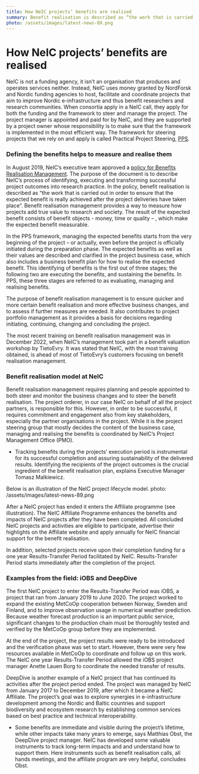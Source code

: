 ```yaml
---
title: How NeIC projects’ benefits are realised
summary: Benefit realisation is described as “the work that is carried out in order to ensure that the expected benefit is really achieved after the project deliveries have taken place”. Benefit realisation management provides a way to measure how projects add true value to the society and research, and it is something NeIC does from the very start to even beyond the end of a project.
photo: /assets/images/latest-news-89.png
---
```


How NeIC projects’ benefits are realised
===========================

NeIC is not a funding agency, it isn’t an organisation that produces and operates services neither. Instead, NeIC uses money granted by NordForsk and Nordic funding agencies to host, facilitate and coordinate projects that aim to improve Nordic e-infrastructure and thus benefit researchers and research communities. When consortia apply in a NeIC call, they apply for both the funding and the framework to steer and manage the project. The project manager is appointed and paid for by NeIC, and they are supported by a project owner whose responsibility is to make sure that the framework is implemented in the most efficient way. The framework for steering projects that we rely on and apply is called Practical Project Steering, [PPS](https://www.tietoevry.com/en/create/pps/).

### Defining the benefits helps to measure and realise them

In August 2019, NeIC’s executive team approved a [policy for Benefits Realisation Management](https://wiki.neic.no/wiki/File:NeIC-Policy-for-Benefits-Realization-Management_approved-Aug-2019_updated-Oct-2019.pdf). The purpose of the document is to describe NeIC’s process of identifying, executing and transforming successful project outcomes into research practice. In the policy, benefit realisation is described as “the work that is carried out in order to ensure that the expected benefit is really achieved after the project deliveries have taken place”. Benefit realisation management provides a way to measure how projects add true value to research and society. The result of the expected benefit consists of benefit objects - money, time or quality – , which make the expected benefit measurable. 

In the PPS framework, managing the expected benefits starts from the very beginning of the project – or actually, even before the project is officially initiated during the preparation phase. The expected benefits as well as their values are described and clarified in the project business case, which also includes a business benefit plan for how to realise the expected benefit. This identifying of benefits is the first out of three stages; the following two are executing the benefits, and sustaining the benefits. In PPS, these three stages are referred to as evaluating, managing and realising benefits.

The purpose of benefit realisation management is to ensure quicker and more certain benefit realisation and more effective business changes, and to assess if further measures are needed. It also contributes to project portfolio management as it provides a basis for decisions regarding initiating, continuing, changing and concluding the project.

The most recent training on benefit realisation management was in December 2022, when NeIC’s management took part in a benefit valuation workshop by TietoEvry. It was stated that NeIC, with the most training obtained, is ahead of most of TietoEvry’s customers focusing on benefit realisation management. 
 
### Benefit realisation model at NeIC

Benefit realisation management requires planning and people appointed to both steer and monitor the business changes and to steer the benefit realisation. The project orderer, in our case NeIC on behalf of all the project partners, is responsible for this. However, in order to be successful, it requires commitment and engagement also from key stakeholders, especially the partner organisations in the project. While it is the project steering group that mostly decides the content of the business case, managing and realising the benefits is coordinated by NeIC’s Project Management Office (PMO).

- Tracking benefits during the projects’ execution period is instrumental for its successful completion and assuring sustainability of the delivered results. Identifying the recipients of the project outcomes is the crucial ingredient of the benefit realisation plan, explains Executive Manager Tomasz Malkiewicz. 

Below is an illustration of the NeIC project lifecycle model.
photo: /assets/images/latest-news-89.png

After a NeIC project has ended it enters the Affiliate programme (see illustration). The NeIC Affiliate Programme enhances the benefits and impacts of NeIC projects after they have been completed. All concluded NeIC projects and activities are eligible to participate, advertise their highlights on the Affiliate website and apply annually for NeIC financial support for the benefit realisation.
 
In addition, selected projects receive upon their completion funding for a one year Results-Transfer Period facilitated by NeIC. Results-Transfer Period starts immediately after the completion of the project.

### Examples from the field: iOBS and DeepDive

The first NeIC project to enter the Results-Transfer Period was iOBS, a project that ran from January 2019 to June 2020. The project worked to expand the existing MetCoOp cooperation between Norway, Sweden and Finland, and to improve observation usage in numerical weather prediction. Because weather forecast production is an important public service, significant changes to the production chain must be thoroughly tested and verified by the MetCoOp group before they are implemented. 

At the end of the project, the project results were ready to be introduced and the verification phase was set to start. However, there were very few resources available in MetCoOp to coordinate and follow up on this work. The NeIC one year Results-Transfer Period allowed the iOBS project manager Anette Lauen Borg to coordinate the needed transfer of results. 

DeepDive is another example of a NeIC project that has continued its activities after the project period ended. The project was managed by NeIC from January 2017 to December 2019, after which it became a NeIC Affiliate. The project’s goal was to explore synergies in e-infrastructure development among the Nordic and Baltic countries and support biodiversity and ecosystem research by establishing common services based on best practice and technical interoperability. 

- Some benefits are immediate and visible during the project’s lifetime, while other impacts take many years to emerge, says Matthias Obst, the DeepDive project manager. NeIC has developed some valuable instruments to track long-term impacts and and understand how to support them. Here instruments such as  benefit realisation calls, all hands meetings, and the affiliate program are very helpful, concludes Obst.
